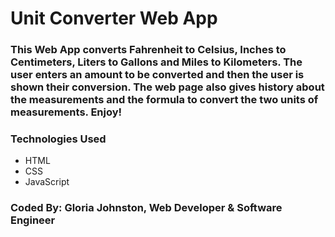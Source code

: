 # Unit Converter Web App

### This Web App converts Fahrenheit to Celsius, Inches to Centimeters, Liters to Gallons and Miles to Kilometers. The user enters an amount to be converted and then the user is shown their conversion. The web page also gives history about the measurements and the formula to convert the two units of measurements. Enjoy!

### **Technologies Used**
* HTML
* CSS
* JavaScript

### Coded By: Gloria Johnston, Web Developer & Software Engineer
